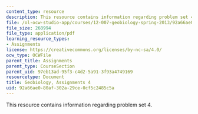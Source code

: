 ```yaml
---
content_type: resource
description: This resource contains information regarding problem set 4.
file: /ol-ocw-studio-app/courses/12-007-geobiology-spring-2013/92a66ae080af302a29ce0cf5c2485c5a_MIT12_007S13_PSet_4.pdf
file_size: 268994
file_type: application/pdf
learning_resource_types:
- Assignments
license: https://creativecommons.org/licenses/by-nc-sa/4.0/
ocw_type: OCWFile
parent_title: Assignments
parent_type: CourseSection
parent_uid: 97eb13ad-95f3-c4d2-5a91-3f93a4749169
resourcetype: Document
title: Geobiology, Assignments 4
uid: 92a66ae0-80af-302a-29ce-0cf5c2485c5a
---
```

This resource contains information regarding problem set 4.